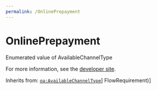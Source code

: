 ```yaml
---
permalink: /OnlinePrepayment
---
```


# OnlinePrepayment
Enumerated value of AvailableChannelType

For more information, see the [developer site](https://developer.openactive.io/data-model/types/onlineprepayment).

Inherits from: [`oa:AvailableChannelType`](https://openactive.io/AvailableChannelType)]
FlowRequirement)]

